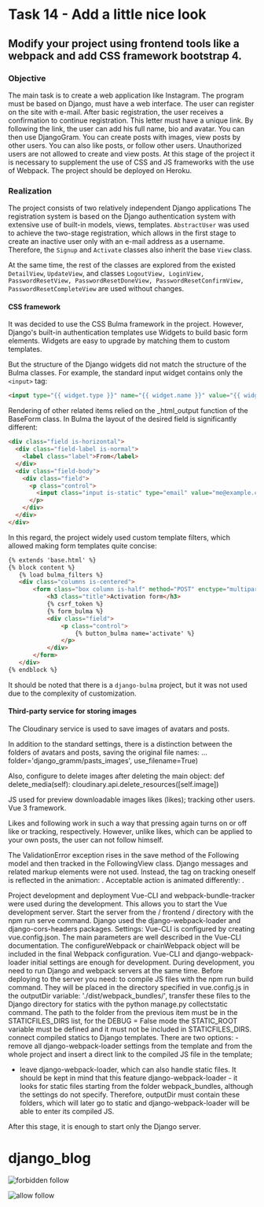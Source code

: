 # Task 14 - Add a little nice look
## Modify your project using frontend tools like a webpack and add CSS framework bootstrap 4.

### Objective
The main task is to create a web application like Instagram. 
The program must be based on Django, must have a web interface. The user can register on the site with e-mail. 
After basic registration, the user receives a confirmation to continue registration. 
This letter must have a unique link. By following the link, the user can add his full name, bio and avatar. 
You can then use DjangoGram. You can create posts with images, view posts by other users. 
You can also like posts, or follow other users. Unauthorized users are not allowed to create and view posts. 
At this stage of the project it is necessary to supplement the use of CSS and JS frameworks with the use of Webpack. 
The project should be deployed on Heroku. 

### Realization
The project consists of two relatively independent Django applications 
The registration system is based on the Django authentication system with extensive use of built-in models, views, 
templates.
`AbstractUser` was used to achieve the two-stage registration, which allows in the first stage to create an inactive 
user only with an e-mail address as a username. Therefore, the `Signup` and `Activate` classes also inherit the base 
`View` class.

At the same time, the rest of the classes are explored from the existed `DetailView`, `UpdateView`, and classes 
`LogoutView, LoginView, PasswordResetView, PasswordResetDoneView, PasswordResetConfirmView, PasswordResetCompleteView` are used without changes.

#### CSS framework
It was decided to use the CSS Bulma framework in the project. However, Django's built-in authentication templates 
use Widgets to build basic form elements. Widgets are easy to upgrade by matching them to custom templates. 

But the structure of the Django widgets did not match the structure of the Bulma classes. For example, 
the standard input widget contains only the `<input>` tag:
```html
<input type="{{ widget.type }}" name="{{ widget.name }}" value="{{ widget.value|stringformat:'s' }}">
```

Rendering of other related items relied on the _html_output function of the BaseForm class. 
In Bulma the layout of the desired field is significantly different: 

```html
<div class="field is-horizontal">
  <div class="field-label is-normal">
    <label class="label">From</label>
  </div>
  <div class="field-body">
    <div class="field">
      <p class="control">
        <input class="input is-static" type="email" value="me@example.com" readonly>
      </p>
    </div>
  </div>
</div>
```
In this regard, the project widely used custom template filters, which allowed making form templates quite concise:
```html
{% extends 'base.html' %}
{% block content %}
   {% load bulma_filters %}
   <div class="columns is-centered">
       <form class="box column is-half" method="POST" enctype="multipart/form-data">
           <h3 class="title">Activation form</h3>
           {% csrf_token %}
           {% form_bulma %}
           <div class="field">
               <p class="control">
                   {% button_bulma name='activate' %}
               </p>
           </div>
       </form>
   </div>
{% endblock %}
```

It should be noted that there is a `django-bulma` project, but it was not used due to the complexity of customization. 

#### Third-party service for storing images
The Cloudinary service is used to save images of avatars and posts. 

In addition to the standard settings, there is a distinction between the folders of avatars and posts, saving the original file names: 
… folder='django_gramm/pasts_images',
use_filename=True)

Also, configure to delete images after deleting the main object: 
def delete_media(self):
   cloudinary.api.delete_resources([self.image])

JS used for
preview downloadable images
likes (likes);
tracking other users.
Vue 3 framework.

Likes and following work in such a way that pressing again turns on or off like or tracking, respectively. However, unlike likes, which can be applied to your own posts, the user can not follow himself.

The ValidationError exception rises in the save method of the Following model and then tracked in the FollowingView class. Django messages and related markup elements were not used. Instead, the tag on tracking oneself is reflected in the animation: .
Acceptable action is animated differently: .

Project development and deployment
Vue-CLI and webpack-bundle-tracker were used during the development. This allows you to start the Vue development server. Start the server from the / frontend / directory with the npm run serve command. Django used the django-webpack-loader and django-cors-headers packages.
Settings:
Vue-CLI is configured by creating vue.config.json. The main parameters are well described in the Vue-CLI documentation. The configureWebpack or chainWebpack object will be included in the final Webpack configuration.
Vue-CLI and django-webpack-loader initial settings are enough for development. During development, you need to run Django and webpack servers at the same time.
Before deploying to the server you need:
to compile JS files with the npm run build command. They will be placed in the directory specified in vue.config.js in the outputDir variable: './dist/webpack_bundles/',
transfer these files to the Django directory for statics with the python manage.py collectstatic command. The path to the folder from the previous item must be in the STATICFILES_DIRS list, for the DEBUG = False mode the STATIC_ROOT variable must be defined and it must not be included in STATICFILES_DIRS.
connect compiled statics to Django templates. There are two options:
    - remove all django-webpack-loader settings from the template and from the whole project and insert a direct link to the compiled JS file in the template;
- leave django-webpack-loader, which can also handle static files. It should be kept in mind that this feature django-webpack-loader - it looks for static files starting from the folder webpack_bundles, although the settings do not specify. Therefore, outputDir must contain these folders, which will later go to static and django-webpack-loader will be able to enter its compiled JS.

After this stage, it is enough to start only the Django server.





# django_blog

![forbidden follow](https://res.cloudinary.com/dgh6qdngr/image/upload/v1645389428/django_gramm/other/follow_forbidden.gif)

![allow follow](https://res.cloudinary.com/dgh6qdngr/image/upload/v1645390101/django_gramm/other/follow_allow.gif)